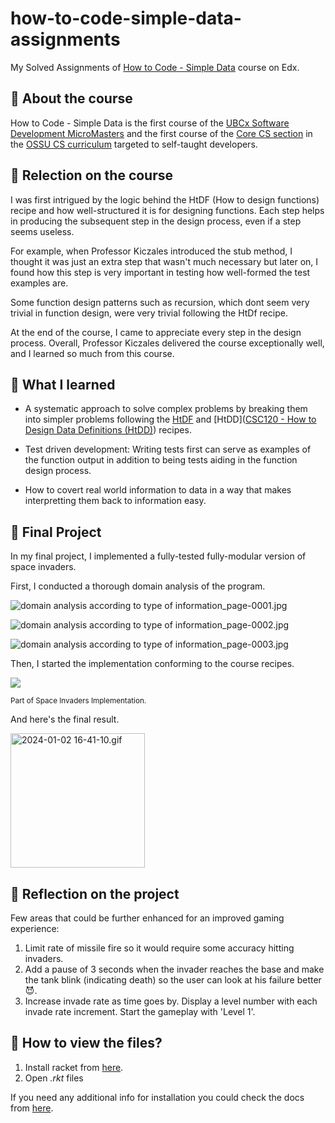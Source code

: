 # how-to-code-simple-data-assignments

My Solved Assignments of [How to Code - Simple Data](https://www.edx.org/course/how-to-code-simple-data) course on Edx.

## 🎾 About the course

How to Code - Simple Data is the first course of the [UBCx Software Development MicroMasters](https://www.edx.org/micromasters/ubcx-software-development) and the first course of the [Core CS section](https://github.com/ossu/computer-science#core-cs) in the [OSSU CS curriculum](https://github.com/ossu/computer-science) targeted to self-taught developers.

## 🎾 Relection on the course

I was first intrigued by the logic behind the HtDF (How to design functions) recipe and how well-structured it is for designing functions. Each step helps in producing the subsequent step in the design process, even if a step seems useless.

For example, when Professor Kiczales introduced the stub method, I thought it was just an extra step that wasn't much necessary but later on, I found how this step is very important in testing how well-formed the test examples are.

Some function design patterns such as recursion, which dont seem very trivial in function design, were very trivial following the HtDf recipe.

At the end of the course, I came to appreciate every step in the design process. Overall, Professor Kiczales delivered the course exceptionally well, and I learned so much from this course.

## 🎾 What I learned

- A systematic approach to solve complex problems by breaking them into simpler problems following the [HtDF](https://cs.berry.edu/webdocs-common/csc120/docs/recipes/htdf.html) and [HtDD]([CSC120 - How to Design Data Definitions (HtDD)](https://cs.berry.edu/webdocs-common/csc120/docs/recipes/htdd.html)) recipes.

- Test driven development: Writing tests first can serve as examples of the function output in addition to being tests aiding in the function design process.

- How to covert real world information to data in a way that makes interpretting them back to information easy.

## 🎾 Final Project

In my final project, I implemented a fully-tested fully-modular version of space invaders.

First, I conducted a thorough domain analysis of the program.

![domain analysis according to type of information_page-0001.jpg](https://i.imgur.com/fTMC4Ct.jpg)

![domain analysis according to type of information_page-0002.jpg](https://i.imgur.com/6ntqsp9.jpg)

![domain analysis according to type of information_page-0003.jpg](https://i.imgur.com/n8uSol8.jpg)

Then, I started the implementation conforming to the course recipes.

![](https://i.imgur.com/gzcETy7.png)

<small> Part of Space Invaders Implementation. </small>

And here's the final result.

<img src="https://i.imgur.com/817QbYT.gif" title="" alt="2024-01-02 16-41-10.gif" width="215">

## 🎾 Reflection on the project

Few areas that could be further enhanced for an improved gaming experience:

1. Limit rate of missile fire so it would require some accuracy hitting invaders.
2. Add a pause of 3 seconds when the invader reaches the base and make the tank blink (indicating death) so the user can look at his failure better 😈.
3. Increase invade rate as time goes by. Display a level number with each invade rate increment. Start the gameplay with 'Level 1'.

## 🎾 How to view the files?

1. Install racket from [here](https://download.racket-lang.org/).
2. Open _.rkt_ files

If you need any additional info for installation you could check the docs from [here](https://docs.racket-lang.org/pollen/Installation.html).

